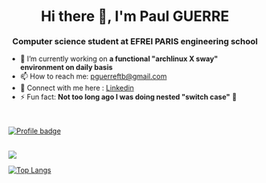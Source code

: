 <h1 align="center">Hi there 👋, I'm Paul GUERRE</h1>
<h3 align="center">Computer science student at EFREI PARIS engineering school</h3>

- 🔭 I’m currently working on **a functional "archlinux X sway" environment on daily basis**
- 📫 How to reach me: pguerreftb@gmail.com
- 📘 Connect with me here : <a href="https://www.linkedin.com/in/paul-guerre" target="blank">Linkedin</a>
- ⚡ Fun fact: **Not too long ago I was doing nested "switch case"** 🤡

<br/>

[![Profile badge](https://www.codewars.com/users/Paulobergine/badges/large)](https://www.codewars.com/users/Paulobergine)

<br/>

<a align="center" href="https://github.com/anuraghazra/github-readme-stats">
  <img align="center" src="https://github-readme-stats.vercel.app/api?username=Paulobergine&hide=contribs,issues,prs&theme=tokyonight" />
</a>


<br/>

[![Top Langs](https://github-readme-stats.vercel.app/api/top-langs/?username=Paulobergine&layout=compact&theme=tokyonight)](https://github.com/anuraghazra/github-readme-stats)
